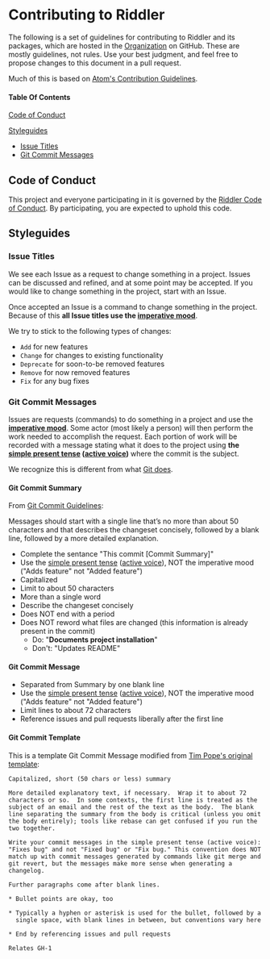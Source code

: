 # Contributing to Riddler

  The following is a set of guidelines for contributing to Riddler and its packages, which are hosted in the [ Organization](https://github.com/riddler) on GitHub.
  These are mostly guidelines, not rules.
  Use your best judgment, and feel free to propose changes to this document in a pull request.

  Much of this is based on [Atom's Contribution Guidelines][atom-contributing].

#### Table Of Contents

[Code of Conduct](#code-of-conduct)

[Styleguides](#styleguides)
  * [Issue Titles](#issue-titles)
  * [Git Commit Messages](#git-commit-messages)

## Code of Conduct

  This project and everyone participating in it is governed by the [Riddler Code of Conduct](CODE_OF_CONDUCT.md).
  By participating, you are expected to uphold this code.

## Styleguides

### Issue Titles

  We see each Issue as a request to change something in a project.
  Issues can be discussed and refined, and at some point may be accepted.
  If you would like to change something in the project, start with an Issue.

  Once accepted an Issue is a command to change something in the project.
  Because of this **all Issue titles use the [imperative mood][imperative-mood]**.

  We try to stick to the following types of changes:
  * `Add` for new features
  * `Change` for changes to existing functionality
  * `Deprecate` for soon-to-be removed features
  * `Remove` for now removed features
  * `Fix` for any bug fixes

### Git Commit Messages

  Issues are requests (commands) to do something in a project and use the **[imperative mood][imperative-mood]**.
  Some actor (most likely a person) will then perform the work needed to accomplish the request.
  Each portion of work will be recorded with a message stating what it does to the project using **the [simple present tense][simple-present-tense] ([active voice][active-voice])** where the commit is the subject.

  We recognize this is different from what [Git does][git-commit-guidelines].

#### Git Commit Summary

  From [Git Commit Guidelines][git-commit-guidelines]:

  Messages should start with a single line that’s no more than about 50 characters and that describes the changeset concisely, followed by a blank line, followed by a more detailed explanation.

  * Complete the sentance "This commit [Commit Summary]"
  * Use the [simple present tense][simple-present-tense] ([active voice][active-voice]), NOT the imperative mood ("Adds feature" not "Added feature")
  * Capitalized
  * Limit to about 50 characters
  * More than a single word
  * Describe the changeset concisely
  * Does NOT end with a period
  * Does NOT reword what files are changed (this information is already present in the commit)
    * Do: "**Documents project installation**"
    * Don't: "Updates README"

#### Git Commit Message

  * Separated from Summary by one blank line
  * Use the [simple present tense][simple-present-tense] ([active voice][active-voice]), NOT the imperative mood ("Adds feature" not "Added feature")
  * Limit lines to about 72 characters
  * Reference issues and pull requests liberally after the first line

#### Git Commit Template

  This is a template Git Commit Message modified from [Tim Pope's original template][git-message-template]:

    Capitalized, short (50 chars or less) summary

    More detailed explanatory text, if necessary.  Wrap it to about 72
    characters or so.  In some contexts, the first line is treated as the
    subject of an email and the rest of the text as the body.  The blank
    line separating the summary from the body is critical (unless you omit
    the body entirely); tools like rebase can get confused if you run the
    two together.

    Write your commit messages in the simple present tense (active voice):
    "Fixes bug" and not "Fixed bug" or "Fix bug." This convention does NOT
    match up with commit messages generated by commands like git merge and
    git revert, but the messages make more sense when generating a
    changelog.

    Further paragraphs come after blank lines.

    * Bullet points are okay, too

    * Typically a hyphen or asterisk is used for the bullet, followed by a
      single space, with blank lines in between, but conventions vary here

    * End by referencing issues and pull requests

    Relates GH-1


[atom-contributing]: https://github.com/atom/.github/blob/master/CONTRIBUTING.md
[active-voice]: https://en.wikipedia.org/wiki/Active_voice
[imperative-mood]: https://en.wikipedia.org/wiki/Imperative_mood
[simple-present-tense]: https://en.wikipedia.org/wiki/Simple_present
[git-commit-guidelines]: https://git-scm.com/book/en/v2/Distributed-Git-Contributing-to-a-Project#_commit_guidelines
[git-message-template]: https://tbaggery.com/2008/04/19/a-note-about-git-commit-messages.html
